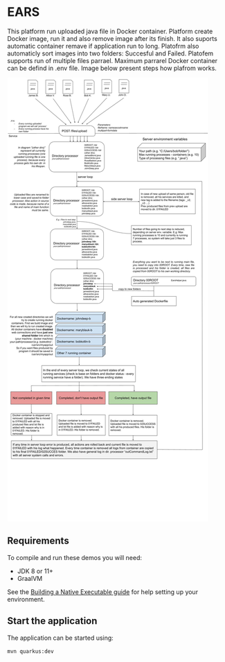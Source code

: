 # EARS
This platform run uploaded java file in Docker container. Platform create Docker image, run it and also remove image after its finish. It also suports automatic container remave if application run to long. Platofrm also automaticly sort images into two folders: Succesful and Failed. Platofem supports run of multiple files parrael. Maximum parrarel Docker container can be defind in .env file. Image below present steps how plafrom works. 

![alt text](https://github.com/eiifi/EARS/blob/main/EARS%20Flow.jpg?raw=true)

## Requirements

To compile and run these demos you will need:

- JDK 8 or 11+
- GraalVM

See the [Building a Native Executable guide](https://quarkus.io/guides/building-native-image) for help setting up your environment.

## Start the application

The application can be started using: 

```bash
mvn quarkus:dev
```  
